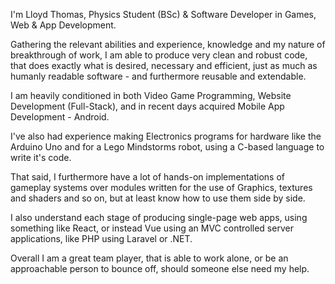 I'm Lloyd Thomas, Physics Student (BSc) & Software Developer in Games, Web & App Development.

Gathering the relevant abilities and experience, knowledge and my nature of breakthrough of work, I am able to produce very clean and robust code, that does exactly what is desired, necessary and efficient, just as much as humanly readable software - and furthermore reusable and extendable.

I am heavily conditioned in both Video Game Programming, Website Development (Full-Stack), and in recent days acquired Mobile App Development - Android. 

I've also had experience making Electronics programs for hardware like the Arduino Uno and for a Lego Mindstorms robot, using a C-based language to write it's code.

That said, I furthermore have a lot of hands-on implementations of gameplay systems over modules written for the use of Graphics, textures and shaders and so on, but at least know how to use them side by side.

I also understand each stage of producing single-page web apps, using something like React, or instead Vue using an MVC controlled server applications, like PHP using Laravel or .NET. 

Overall I am a great team player, that is able to work alone, or be an approachable person to bounce off, should someone else need my help.
